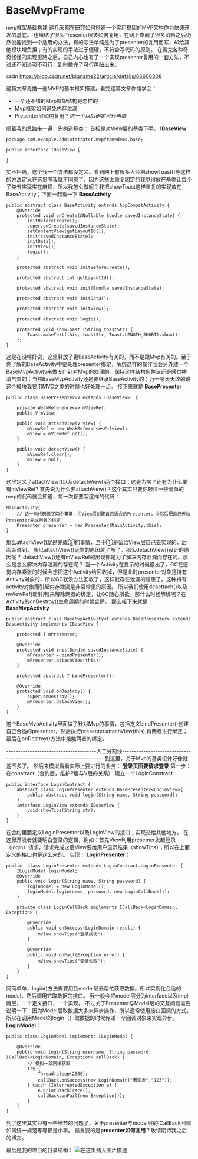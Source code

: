# BaseMvpFrame
mvp框架基础构建
这几天都在研究如何搭建一个实用稳固的MVP架构作为快速开发的基底。
也纠结了很久Presenter层该如何复用，在网上查阅了很多资料之后仍然没能找到一个适用的办法，有的写法单纯是为了presenter的复用而写，却给其他模块增负担；有的实现的手法过于僵硬，不符合写代码的原则。
在看完各种奇奇怪怪的实现思路之后，自己内心也有了一个实现presenter复用的一套方法，不过还不知道可不可行，到时撸完了可行再贴出来。

csdn https://blog.csdn.net/bigname22/article/details/86606808

这篇文章先撸一遍MVP的基本框架搭建，看完这篇文章你能学会：

 - 一个还不错的Mvp框架结构是怎样的
 - Mvp框架如何避免内存泄漏
 - Presenter层如何复用？*这一个以后确定可行再撸*

顺着我的思路来一遍，先构造基类：
首相是对View层的基类下手，
**IBaseView**

```
package com.example.administrator.mvpframedemo.base;

public interface IBaseView {

}
```
实不相瞒，这个我一个方法都没定义。看到网上有很多人会把showToast()等这样的方法定义在这里喔我就不同意了，因为这些太重复固定的我觉得放在基类让每个子类去实现实在麻烦，所以我怎么做呢？我把showToast这样重复的实现放在BaseActivity；下面一起看一下
**BaseActivity**

```
public abstract class BaseActivity extends AppCompatActivity {
    @Override
    protected void onCreate(@Nullable Bundle savedInstanceState) {
        initBeforeCreate();
        super.onCreate(savedInstanceState);
        setContentView(getLayoutId());
        init(savedInstanceState);
        initData();
        initView();
        logic();
    }

    protected abstract void initBeforeCreate();

    protected abstract int getLayoutId();

    protected abstract void init(Bundle savedInstanceState);

    protected abstract void initData();

    protected abstract void initView();

    protected abstract void logic();

    protected void showToast (String toastStr) {
        Toast.makeText(this, toastStr, Toast.LENGTH_SHORT).show();
    };
}
```
这是在没啥好说，这里释放了更BaseActivity有关的，而不是跟Mvp有关的。至于你了解的BaseActivity中要处理presenter绑定，解绑这样的操作我会另外建一个BaseMvpActivity来做专门针对Mvp的处理的。保持这样结构的整洁还是感觉神清气爽的；当然BaseMvpActivity还是要继承BaseActivity的；万一哪天天收的说这个模块我要用MVC之类的时候也好处理一点。
接下来就是
**BasePresenter**

```
public class BasePresenter<V extends IBaseView>  {

    private WeakReference<V> mViewRef;
    public V mView;

    public void attachView(V view) {
        mViewRef = new WeakReference<V>(view);
        mView = mViewRef.get();
    }

    public void detachView() {
        mViewRef.clear();
        mView = null;
    }
}
```
这里定义了attachView()以及detachView()两个接口；这是为啥？还有为什么要有mViewRef?
首先说为什么要attachView()？这个其实只要你敲过一些简单的mvp的代码就会知道，每一次都要写这样的代码：

```
MainActivity{
	// 这一句代码做了两个事情，①View层创建自己适合的Presenter，②然后把自己传给Presenter完成两者的绑定
	Presenter presenter = new Presenter(MainActivity.this);
}
```
那么attachView()就是完成②的事情，至于①是留给View层自己去实现的，后面会说到。
所以attachView()诞生的原因就了解了，那么detachView()设计的原因呢？
detachView()还有mViewRef的出现都是为了解决内存泄漏而存在的。那么是怎么解决内存泄漏的存在呢？
当一个Activity在显示的时候退出了，GC在感觉内存紧张的时候会想把这个Activity给回收掉，但是此时presenter对象是持有Activity对象的，所以GC就没办法回收了，这样就存在泄漏的隐患了。这种持有activity对象而引起内存泄漏是非常常见的原因。
所以我们使用deacttach()以及mViewRef(弱引用)来解除两者的绑定，让GC随心所欲。那什么时候解绑呢？在Activity的onDestroy()生命周期的时候合适。
那么接下来就是：
**BaseMvpActivity**

```
public abstract class BaseMvpActivity<T extends BasePresenter> extends BaseActivity implements IBaseView {

    protected T mPresenter;

    @Override
    protected void init(Bundle savedInstanceState) {
        mPresenter = bindPresenter();
        mPresenter.attachView(this);
    }

    protected abstract T bindPresenter();

    @Override
    protected void onDestroy() {
        super.onDestroy();
        mPresenter.detachView();
    }
}
```
这个BaseMvpActivity里面做了针对Mvp的事情，包括定义bindPresenter()创建自己合适的presenter，然后执行presenter.attachView(this),将两者进行绑定；最后在onDestroy()方法中接触两者的绑定。

--------------------------------------人工分割线----------------------------------------------------------------------
到这里，关于Mvp的基类设计好像就差不多了。
然后来模拟看看实际上要进行的业务：
**登录页面要请求登录**
第一步：在constract（合约层，维护P层与V层的关系）
建立一个LoginConstract

```
public interface LoginContract {
    abstract class LoginPresenter extends BasePresenter<LoginView>{
        public abstract void login(String name, String password);
    }
    interface LoginView extends IBaseView {
        void showTips(String str);
    }
}
```
在合约里面定义LoginPresenter以及LoginView的接口；实现交给其他地方。
在这里开发者就要明白登录的逻辑，例如：首先View利用presetner发起登录（login）请求，请求完成之后View要给用户显示结果（showTips）；所以在上面定义的接口也是这么来的。
实现：
**LoginPresenter：**

```
public  class LoginPresenter extends LoginContract.LoginPresenter {
    ILoginModel loginModel;
    @Override
    public void login(String name, String password) {
        loginModel = new LoginModel();
        loginModel.login(name, password, new LoginCallBack());
    }

    private class LoginCallBack implements ICallBack<LoginDomain, Exception> {

        @Override
        public void onSuccess(LoginDomain result) {
            mView.showTips("登录成功");
        }

        @Override
        public void onFail(Exception error) {
            mView.showTips("登录失败");
        }
    }
}
```
简简单单，login()方法需要用到model层去帮忙获取数据。所以实例化合适的model，然后调用它取数据的接口。
我一般会把model层分为interface以及impl两层，一个定义接口，一个实现。
不过关于Presenter与Model层的交互问题需要说明一下：因为Model层取数据大多未异步操作，所以通常使用接口回调的方式。所以在调用Model的login（）取数据的时候传递一个回调对象来实现异步。
**LoginModel：**

```
public class LoginModel implements ILoginModel {

    @Override
    public void login(String username, String password, ICallBack<LoginDomain, Exception> callBack) {
        // 模拟一部网络获取
        try {
            Thread.sleep(2000);
            callBack.onSuccess(new LoginDomain("周润发","123"));
        } catch (InterruptedException e) {
            e.printStackTrace();
            callBack.onFail(new Exception());
        }
    }
}
```
到了这里其实只有一些细节的问题了，关于presenter与model层的ICallBack回调如何统一规范等等都是小事。
最重要的是**presenter如何复用**？敬请期待我之后的博文。


最后是我的项目的目录结构：
![在这里插入图片描述](https://img-blog.csdnimg.cn/20190123111118538.png)
